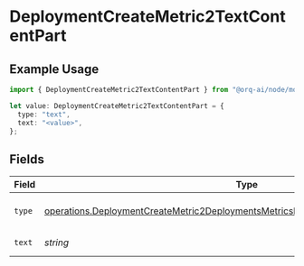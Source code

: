 # DeploymentCreateMetric2TextContentPart

## Example Usage

```typescript
import { DeploymentCreateMetric2TextContentPart } from "@orq-ai/node/models/operations";

let value: DeploymentCreateMetric2TextContentPart = {
  type: "text",
  text: "<value>",
};
```

## Fields

| Field                                                                                                                                                                                    | Type                                                                                                                                                                                     | Required                                                                                                                                                                                 | Description                                                                                                                                                                              |
| ---------------------------------------------------------------------------------------------------------------------------------------------------------------------------------------- | ---------------------------------------------------------------------------------------------------------------------------------------------------------------------------------------- | ---------------------------------------------------------------------------------------------------------------------------------------------------------------------------------------- | ---------------------------------------------------------------------------------------------------------------------------------------------------------------------------------------- |
| `type`                                                                                                                                                                                   | [operations.DeploymentCreateMetric2DeploymentsMetricsRequestRequestBodyMessagesType](../../models/operations/deploymentcreatemetric2deploymentsmetricsrequestrequestbodymessagestype.md) | :heavy_check_mark:                                                                                                                                                                       | The type of the content part.                                                                                                                                                            |
| `text`                                                                                                                                                                                   | *string*                                                                                                                                                                                 | :heavy_check_mark:                                                                                                                                                                       | The text content.                                                                                                                                                                        |
